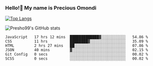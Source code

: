 ### Hello!👋 My name is Precious Omondi 

[![Top Langs](https://github-readme-stats.vercel.app/api/top-langs/?username=Presho99&langs_count=8&theme=dark)](https://github.com/Presho99/github-readme-stats)

![Presho99's GitHub stats](https://github-readme-stats.vercel.app/api?username=Presho99&show_icons=true&theme=dark)

<!--START_SECTION:waka-->

```text
JavaScript   17 hrs 12 mins  █████████████▓░░░░░░░░░░░   54.86 %
CSS          11 hrs          ████████▓░░░░░░░░░░░░░░░░   35.09 %
HTML         2 hrs 27 mins   ██░░░░░░░░░░░░░░░░░░░░░░░   07.86 %
JSON         40 mins         ▓░░░░░░░░░░░░░░░░░░░░░░░░   02.15 %
Git Config   0 secs          ░░░░░░░░░░░░░░░░░░░░░░░░░   00.02 %
SCSS         0 secs          ░░░░░░░░░░░░░░░░░░░░░░░░░   00.02 %
```

<!--END_SECTION:waka-->

